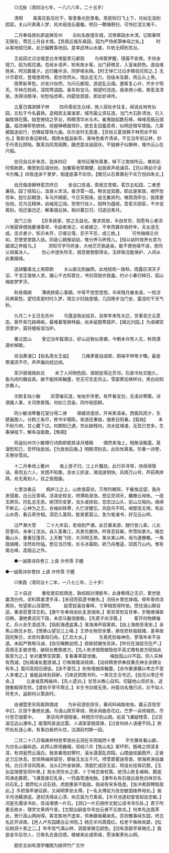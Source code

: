 <!-- { "loadSidebar": true } -->


　　○戊辰（清同治七年，一八六八年，二十五岁）

　　清明
　　离离花影压栏干，客里春光愁里看。燕若知归飞上下，月如无浪到团栾。关山尺素离人梦，风木纸钱丘墓餐。明日一鞭循祭扫，可怜红泪又难干。

　　二月奉母居杭即返棹苏州
　　古杭名胜擅东城，况傍皋园水木清。记取春晖无限在，莺花三月自关情。【赁居近城东皋园，园为严侍郎灏奉母之处。】
　　时从客地赋归来，此日偏教客地回。差幸武林山水接，片帆无碍到苏台。

　　王兹园丈过访偕登北寺塔旋至元都观
　　鸟啼客梦醒，侵晨不安席。手持金错刀，起为瓶花摘。忽闻乡语声，知有故乡客。出门获晤言，入室亲颜色。道自维扬来，阿兄数晨夕。远归纔半涂，同梦嗟永隔。【时王悼亡过瓜步晤伯兄知之。】无计尽君欢，登塔想奇特。君亦欣然从，惜此足无力。拾级未及巅，雨云头上黑。
　　雨霁新草色，对坐兴怡然。为问元都观，游迹乱云烟。邀客复心许，齐步夕照天。平林花枝闹，深院莺语圆。香车和宝马，相望时流连。我来傍小阁，煮茗汲清泉。洗得诗肠凈，何愁俗虑牵。四筵皆颔首，即此妙谛传。

　　立夏日偶游狮子林
　　四月斋前生众绿，旅人寂处步往复。闻说此地有仙园，五松于今名最熟。迭相宾主属谁家，城市嚣尘资征逐。当门大石卧清池，引入幽胜锦花簇。始登缭绕之亭台，照眼清华水与木。崔嵬陡起数石峰，峰峰高插云烟矗。临流崅荦势欲倾，绕屋峥嵘面惊扑。欲去复回蓄意奇，似明还暗写情独。几辈裙屐迷岩行，仿佛蚁穿珠九曲。任尔良时无意逢，【苏俗立夏游狮子林而余不知也。】鬓影衣香迎断续。偶倚水槛品新茶，美味色香齐清卓。不见当年倪云林，妙手丹青比顾陆。飘鸾泊凤竞超腾，踞虎盘龙逞屈伏。不独狮子似狮林，堆作云山在尺幅。

　　伯兄自瓜步来苏，连床四日
　　谁怜征雁怅离羣，棹下江南快所云。难却此时情款款，懒思别后语纷纷。加餐客地常期健，起我家声祗诵芬。【兄以两幼子读书为嘱。】四夜连床千里梦，相逢底事不欢欣。【赠兄以石章篆刻千欢万悦四朱文。】

　　伯兄偕游狮林茗饮终日
　　坐谈口苦渴，斋居志苦郁。茗饮五松园，二者思兼括。园丁结知心，汲泉火烹活。香浮雪一瓯，畅言促双膝。即此是家居，襟怀恕坦率。犹忆前朝游，车马齐稠密。今日天假缘，座无集宾列。微雨洒亭台，我情更怡悦。花鸟见精神，岩岫竞辽阔。劳劳行役人，园林为蕴结。壶茗乐团栾，不许说离别。倪迂画岂迂，解事烟云抹。相对暮忘归，归途迎素月。

　　吴门三劝
　　【苏多妓家，禁之无益也。推求其故，半由贫穷，窃愿有心者添兴保婴择偶恤嫠诸善举，令幼者保之、长者嫁之、不幸而寡存恤终年。夫女道无成，坚贞者少，知识未开，已嗟沦落，忍乎不忍，成三绝。】
　　可怜襁褓又何如，忍使堂堂路入歧。同是心肠推幼幼，惟分养马养孩儿。【俗以幼时收养长卖为娼谓之养瘦马。】
　　须知可字可终身，大地茫茫孰是亲。能不使他嗟不淑，恩同父母属冰人。
　　伤心中道失所天，弱息甇甇那得全。玉碎珠沈能保护，人间从此重姻缘。

　　送胡馨甫北上用原韵
　　关山直北到幽燕，此地挂帆一路秋。雨露应深天子诏，干戈正值故人求。雄心千古知君壮，书剑双抛亦我羞。约计小春归棹日，孤山梅放梦罗浮。

　　秋夜偶病
　　薄病旅窗心事稠，中宵不觉思悠悠。半床残月催虫语，一枕凉风唤客愁。望切高堂时时入梦，情忘少妇独登楼。几回移步当门坐，露湿栏干天气秋。

　　九月二十五日去苏州
　　乌篷送我出姑苏，自笑年来性太迂。世事变迁云意态，客怀突兀路崎岖。最难着笔狮林画，尚未留题寒碧庐。【城北刘园。】为语裙钗须爱护，莫将檀板误当炉。

　　重过昆山
　　曾记当年载酒过，好山迎我似青螺。今朝未许劳人见，秋雨潇潇听棹歌。

　　舟泊黄浦口【俗名周太王庙】
　　几椽茅屋自成邨，鸦噪平林带夕曛。最是寒潮流不尽，声声偏向枕边闻。

　　至沪居城南赵氏
　　未了人间物色因，谪居犹得近芳邻。石泉冷处交能久，鱼鸟闲时趣自真。癖不能除挥翰墨，世无可恋走风尘。雪窗霁后棋枰对，黑白初知亦雅人。

　　次韵复陆小敏
　　风雪催征道，匆匆岁序更。有怀看宝剑，无语对寒檠。诗酒骚人事，关河旅客情。何如三百亩，同作砚田耕。

　　同小敏消寒餐花室分得二律
　　绛蜡添莲炬，开来笑语亲。西窗风雨夕，东壁画图人。分韵三条尽，修书半榻陈。夜游还秉烛，烟景召阳春。【翦烛】
　　本不耐凡响，甘心爨下过。何期知己遇，奈此缺残何。流水犹堪谱，无弦已觉多。生春弹指下，解阜自能歌。【焦桐】

　　将返杭州次小敏赠行诗韵即题其读月楼稿
　　偶然来海上，相聚话飘蓬。莫漫愁知己，吾怀陆放翁。【为放翁后裔。】明朝须别去，此际怅离衷。珍重一诗卷，天寒伴雪风。

　　十二月奉母上衢州
　　海上游子归，江上片颿挂。此行异寻常，侍母得情话。骨肉五六人，贫困不知惫。浙水三折波，溯洄波明快。风雨万山号，芦荻两岸拜。舟无离别人，目之皆图画。

　　七里泷看云
　　桐庐江之上，山势诡莫状。万笏列朝班，千鬟俟远望。我舟发侵晨，白云压青嶂。活泼走蛟龙，喷薄助波涨。想见空洞天，纔撤云母帐。一座玉屏风，历乱总无恙。绝顶形变更，当头或排宕。忽忽过山头，前山又相向。络绎不断云，心神为之王。衣袖如铁寒，久伫讶健忘。风劲鸟不鸣，峭壁高无傍。有此山水奇，看云奇穷相。深恐入富阳，胜景更莫让。急为笔诸书，好见云山样。

　　过严濑大雪
　　二十九年前，老母到严濑。此日重来游，随行皆儿辈。儿长苕霅间，未审江流派。自入富春江，风景先覩快。昨宵息狂飙，吹雪如掌大。倏忽徧山头，重重压篷背。上天散飞琼，大河明玉带。某水某山林，母为道梗概。一角隐城楼，洼然处险隘。想见当日情，长与冰霜耐。欸乃舟橹遥，回首万山内。惟有南北峰，高插云之外。

　　●一诚斋诗存卷三                   上虞 许传霈 子醴

●一诚斋诗存卷四                   上虞 许传霈 子醴

　　○癸酉（清同治十二年，一八七三年，三十岁）

　　三十自述
　　重桂堂前桂荫连，孰经趋对溯髫年。此身赖得之无识，累世犹赢清白传。讵料箕裘湮手泽，【未冠而孤遗书散失。】况经乡里扰烽烟。频年骨肉流离际，怅望家山泪潜然。
　　庭萱犹喜驻春晖，寸草相思得所依。惯住湖山聊自适，重游苕霅浑忘机。【庚午冬奉母由杭复游湖庠。】家贫常恕旨甘奉，岁晚难堪故旧稀。凄绝黄泥冈下路，未崇马鬣倍歔欷。【先君子尚浮厝。】
　　萑苻何物肆蚩尤，兵火余生浪迹浮。【指航海遇盗事。】淮海涛声驱客病，【由上海病至淮安。】金焦山势压乡愁。【馆泰山望见江上峰。】王恭长物空余簟，庾信悲秋独赋楼。差幸故园完聚日，龙宫何事阻归舟。【乙丑大水。】
　　生离死别每神伤，寥落年来不自遑。未起严敦惭马诫，【伯兄嘱教幼侄。】欲联轼辙怅苏床。【仲兄在湖叔兄在严。】高情无复披求借，破砚长教懔直方。【先人有求借图被毁伯平高丈赠有直方砚铭此取意为之。】坐对妻孥空寂寞，复看春草碧池塘。
　　梅放孤山兴不孤，同人买棹有西湖。【杭城诸友邀游湖。】已惭南阁谈经席，【诂经精舍供奉叔重氏神主余肄业有年。】莫问高阳旧酒徒。【余不善饮。】别有嗜痂挥翰墨，【余作篆隶藉以考古不意人多嗜之。】谁能品味到莼鲈。归来还把图书列，一笑先生合号迂。【伯兄以季迂号余。】
　　立身诚意两操持，【先人遗训。】甘苦从教心自知。切磋他山资好友，追随鲁殿得吾师。【谓伯平宰平两丈。】半生书剑嗟无用，卅载功名愧已迟。壮不如人将老大，返躬何以策良时。

　　由诸暨至东阳肩舆偶成
　　为补前游到浙东，春风料峭路匆匆。暮云百怪空中幻，仄径千重绝处通。鸟语山原芳草绿，雨余涧曲杏花红。苎罗一朵倾城色，尽付苍茫烟雾中。
　　茅店鸡声侵晓催，林隈历尽到山隈。岩县飞瀑疑残雪，【过苏溪见远山瀑布。】堤落鸣泉送远雷。人语家家随耳换，【过宣何岭人语便不同。】旅怀处处逐心来。有事白板桥头住，沽酒前村醉一回。

　　二月二十八日偕龚梓材邑宰游白云洞在东阳城西十里
　　平生雅有看山癖，为访名山徧纵迹。此邦山势倍巍峨，双岘八华【皆山名】翠环积。甑峰之阴深复深，有洞瓮然云滃白。我来春雨初霁时，溪水潺潺乱郊陌。山隈曲径画图开，正奋足力忘休息。忽惊两岫排碧空，擘破玉龙五千尺。喷雪霏雾逞奇诡，倒海奔涛自雄特。白日浑讶风雨来，当头幻作金铁掷。清盈贮成琼玉盆，玲珑长挂珠玑壁。【玉女盆珠壁皆洞中景。】观水须穷水之源，彳亍峰峦奋杖策。绝顶山势复嶙峋，脚底鸣涛走霹雳。飞瀑竟接石乳泉，一窍晶莹通地脉。【瀑布右有石缝出泉色白味甘名曰石乳。】偶然松火试石铫，虎跑惠泉不能敌。我闻有宋多隐逸，【张冲素辞聘隐居此。】手把渔竿谢征辟。又闻明季张太傅，【一名太傅岩为张忠敏国维养母处。】凿半月池藉游适。遂初洗得此心清，尚志奚为万乘易。【半月池遂初堂皆起自忠敏。】况是先儒读书处，佳话堪镌一片石。【洞口一片石相传文懿公读书寻乐处。】君子所重去故乡，理学文章炳今昔。【文懿出嗣金华号白云者不忘故也。】何幸先达竟萃此，景行高山两树得。客言胜地不虚来，供奉瓣香藉亲炙。否则雅事续东园，终古名区开讲席。【邑人卢东园建白云书院。】桃花半坞蒸霞红。松老千株映岚碧，【松坛桃洞十景之二。】年年佳气满山林，涵碧翠微见颜色。【旧有涵碧亭翠微庄。】我是金华后世人，已惭名氏食旧德。幞被来此或夙缘，愿诛衡茅处山侧。

　　题俞五如有酒学僊图为姚师竹广文作
